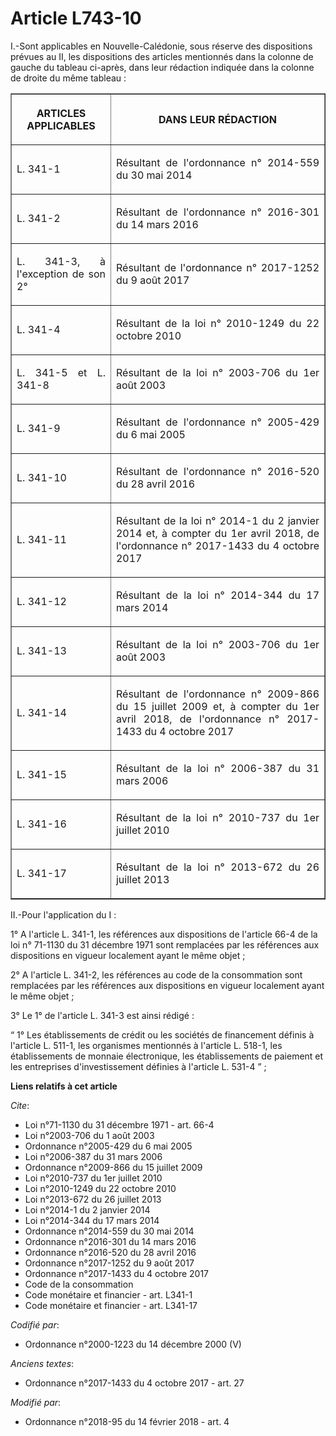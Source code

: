 # Article L743-10

I.-Sont applicables en Nouvelle-Calédonie, sous réserve des dispositions prévues au II, les dispositions des articles
mentionnés dans la colonne de gauche du tableau ci-après, dans leur rédaction indiquée dans la colonne de droite du même
tableau : 

<table border="1">
  <tbody>
    <tr>
      <th>

ARTICLES APPLICABLES </th>
      <th>

DANS LEUR RÉDACTION </th>
    </tr>
    <tr>
      <td align="justify">

L. 341-1 
</td>
      <td align="justify">

Résultant de l'ordonnance n° 2014-559 du 30 mai 2014 
</td>
    </tr>
    <tr>
      <td align="justify">

L. 341-2 </td>
      <td align="justify">

Résultant de l'ordonnance n° 2016-301 du 14 mars 2016 
</td>
    </tr>
    <tr>
      <td align="justify">

L. 341-3, à l'exception de son 2° </td>
      <td align="justify">

Résultant de l'ordonnance n° 2017-1252 du 9 août 2017 
</td>
    </tr>
    <tr>
      <td align="justify">

L. 341-4 </td>
      <td align="justify">

Résultant de la loi n° 2010-1249 du 22 octobre 2010 
</td>
    </tr>
    <tr>
      <td align="justify">

L. 341-5 et L. 341-8 </td>
      <td align="justify">

Résultant de la loi n° 2003-706 du 1er août 2003 
</td>
    </tr>
    <tr>
      <td align="justify">

L. 341-9 </td>
      <td align="justify">

Résultant de l'ordonnance n° 2005-429 du 6 mai 2005 
</td>
    </tr>
    <tr>
      <td align="justify">

L. 341-10 </td>
      <td align="justify">

Résultant de l'ordonnance n° 2016-520 du 28 avril 2016 
</td>
    </tr>
    <tr>
      <td align="justify">

L. 341-11 </td>
      <td align="justify">

Résultant de la loi n° 2014-1 du 2 janvier 2014 et, à compter du 1er avril 2018, de l'ordonnance n° 2017-1433 du 4 octobre
2017 
</td>
    </tr>
    <tr>
      <td align="justify">

L. 341-12 </td>
      <td align="justify">

Résultant de la loi n° 2014-344 du 17 mars 2014 
</td>
    </tr>
    <tr>
      <td align="justify">

L. 341-13 </td>
      <td align="justify">

Résultant de la loi n° 2003-706 du 1er août 2003 </td>
    </tr>
    <tr>
      <td align="justify">

L. 341-14 </td>
      <td align="justify">

Résultant de l'ordonnance n° 2009-866 du 15 juillet 2009 et, à compter du 1er avril 2018, de l'ordonnance n° 2017-1433 du 4
octobre 2017 </td>
    </tr>
    <tr>
      <td align="justify">

L. 341-15 </td>
      <td align="justify">

Résultant de la loi n° 2006-387 du 31 mars 2006 
</td>
    </tr>
    <tr>
      <td align="justify">

L. 341-16 </td>
      <td align="justify">

Résultant de la loi n° 2010-737 du 1er juillet 2010 
</td>
    </tr>
    <tr>
      <td align="justify">

L. 341-17
</td>
      <td align="justify">

Résultant de la loi n° 2013-672 du 26 juillet 2013 
</td>
    </tr>
  </tbody>
</table>

II.-Pour l'application du I : 

1° A l'article L. 341-1, les références aux dispositions de l'article 66-4 de la loi n° 71-1130 du 31 décembre 1971 sont
remplacées par les références aux dispositions en vigueur localement ayant le même objet ; 

2° A l'article L. 341-2, les références au code de la consommation sont remplacées par les références aux dispositions en
vigueur localement ayant le même objet ; 

3° Le 1° de l'article L. 341-3 est ainsi rédigé : 

“ 1° Les établissements de crédit ou les sociétés de financement définis à l'article L. 511-1, les organismes mentionnés à
l'article L. 518-1, les établissements de monnaie électronique, les établissements de paiement et les entreprises
d'investissement définies à l'article L. 531-4 ” ;

**Liens relatifs à cet article**

_Cite_:

  - Loi n°71-1130 du 31 décembre 1971 - art. 66-4
  - Loi n°2003-706 du 1 août 2003
  - Ordonnance n°2005-429 du 6 mai 2005
  - Loi n°2006-387 du 31 mars 2006
  - Ordonnance n°2009-866 du 15 juillet 2009
  - Loi n°2010-737 du 1er juillet 2010
  - Loi n°2010-1249 du 22 octobre 2010
  - Loi n°2013-672 du 26 juillet 2013
  - Loi n°2014-1 du 2 janvier 2014
  - Loi n°2014-344 du 17 mars 2014
  - Ordonnance n°2014-559 du 30 mai 2014
  - Ordonnance n°2016-301 du 14 mars 2016
  - Ordonnance n°2016-520 du 28 avril 2016
  - Ordonnance n°2017-1252 du 9 août 2017
  - Ordonnance n°2017-1433 du 4 octobre 2017
  - Code de la consommation
  - Code monétaire et financier - art. L341-1
  - Code monétaire et financier - art. L341-17

_Codifié par_:

  - Ordonnance n°2000-1223 du 14 décembre 2000 (V)

_Anciens textes_:

  - Ordonnance n°2017-1433 du 4 octobre 2017 - art. 27

_Modifié par_:

  - Ordonnance n°2018-95 du 14 février 2018 - art. 4
